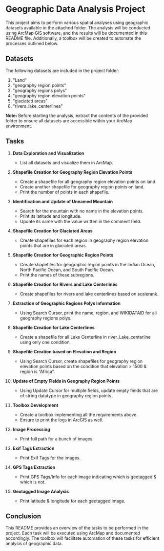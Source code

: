 # Geographic Data Analysis Project

This project aims to perform various spatial analyses using geographic datasets available in the attached folder. The analysis will be conducted using ArcMap GIS software, and the results will be documented in this README file. Additionally, a toolbox will be created to automate the processes outlined below.

## Datasets

The following datasets are included in the project folder:

1. "Land"
2. "geography region points"
3. "geography regions polys"
4. "geography region elevation points"
5. "glaciated areas"
6. "rivers_lake_centerlines"

**Note:** Before starting the analysis, extract the contents of the provided folder to ensure all datasets are accessible within your ArcMap environment.

## Tasks

1. **Data Exploration and Visualization**
   - List all datasets and visualize them in ArcMap.

2. **Shapefile Creation for Geography Region Elevation Points**
   - Create a shapefile for all geography region elevation points on land.
   - Create another shapefile for geography region points on land.
   - Print the number of points in each shapefile.

3. **Identification and Update of Unnamed Mountain**
   - Search for the mountain with no name in the elevation points.
   - Print its latitude and longitude.
   - Update its name with the value written in the comment field.

4. **Shapefile Creation for Glaciated Areas**
   - Create shapefiles for each region in geography region elevation points that are in glaciated areas.

5. **Shapefile Creation for Geographic Region Points**
   - Create shapefiles for geographic region points in the Indian Ocean, North Pacific Ocean, and South Pacific Ocean.
   - Print the names of these subregions.

6. **Shapefile Creation for Rivers and Lake Centerlines**
   - Create shapefiles for rivers and lake centerlines based on scalerank.

7. **Extraction of Geographic Regions Polys Information**
   - Using Search Cursor, print the name, region, and WIKIDATAID for all geography regions polys.

8. **Shapefile Creation for Lake Centerlines**
   - Create a shapefile for all Lake Centerline in river_Lake_centerline using only one condition.

9. **Shapefile Creation based on Elevation and Region**
   - Using Search Cursor, create shapefiles for geography region elevation points based on the condition that elevation > 1500 & region is “Africa”.

10. **Update of Empty Fields in Geography Region Points**
    - Using Update Cursor for multiple fields, update empty fields that are of string datatype in geography region points.

11. **Toolbox Development**
    - Create a toolbox implementing all the requirements above.
    - Ensure to print the logs in ArcGIS as well.

12. **Image Processing**
    - Print full path for a bunch of images.

13. **Exif Tags Extraction**
    - Print Exif Tags for the images.

14. **GPS Tags Extraction**
    - Print GPS Tags/Info for each image indicating which is geotagged & which is not.

15. **Geotagged Image Analysis**
    - Print latitude & longitude for each geotagged image.

## Conclusion

This README provides an overview of the tasks to be performed in the project. Each task will be executed using ArcMap and documented accordingly. The toolbox will facilitate automation of these tasks for efficient analysis of geographic data.
